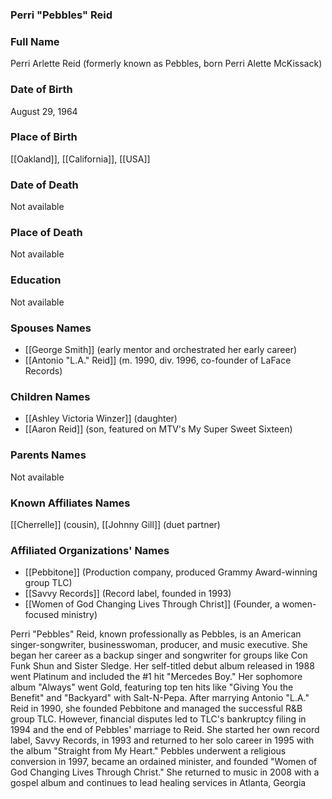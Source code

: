 ### Perri "Pebbles" Reid

### Full Name

Perri Arlette Reid (formerly known as Pebbles, born Perri Alette McKissack)

### Date of Birth

August 29, 1964

### Place of Birth

[[Oakland]], [[California]], [[USA]]

### Date of Death

Not available

### Place of Death

Not available

### Education

Not available

### Spouses Names

- [[George Smith]] (early mentor and orchestrated her early career)
- [[Antonio "L.A." Reid]] (m. 1990, div. 1996, co-founder of LaFace Records)

### Children Names

- [[Ashley Victoria Winzer]] (daughter)
- [[Aaron Reid]] (son, featured on MTV's My Super Sweet Sixteen)

### Parents Names

Not available

### Known Affiliates Names

[[Cherrelle]] (cousin), [[Johnny Gill]] (duet partner)

### Affiliated Organizations' Names

- [[Pebbitone]] (Production company, produced Grammy Award-winning group TLC)
- [[Savvy Records]] (Record label, founded in 1993)
- [[Women of God Changing Lives Through Christ]] (Founder, a women-focused ministry)

Perri "Pebbles" Reid, known professionally as Pebbles, is an American singer-songwriter, businesswoman, producer, and music executive. She began her career as a backup singer and songwriter for groups like Con Funk Shun and Sister Sledge. Her self-titled debut album released in 1988 went Platinum and included the #1 hit "Mercedes Boy." Her sophomore album "Always" went Gold, featuring top ten hits like "Giving You the Benefit" and "Backyard" with Salt-N-Pepa. After marrying Antonio "L.A." Reid in 1990, she founded Pebbitone and managed the successful R&B group TLC. However, financial disputes led to TLC's bankruptcy filing in 1994 and the end of Pebbles' marriage to Reid. She started her own record label, Savvy Records, in 1993 and returned to her solo career in 1995 with the album "Straight from My Heart." Pebbles underwent a religious conversion in 1997, became an ordained minister, and founded "Women of God Changing Lives Through Christ." She returned to music in 2008 with a gospel album and continues to lead healing services in Atlanta, Georgia